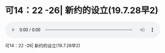 # 可14：22 -26| 新约的设立(19.7.28早2)

<audio style="width: 100%;" preload="false" controls controlslist="nodownload"><source src="//cdn.wechat.edu.pl/audio/mp3/old/27595.mp3" type="audio/mpeg">Your browser does not support the audio element.</audio>


<p>可14：22 -26| 新约的设立(19.7.28早2)</p>